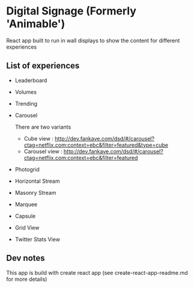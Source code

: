 # Digital Signage (Formerly 'Animable')

React app built to run in wall displays to show the content for different experiences

## List of experiences

* Leaderboard
* Volumes
* Trending
* Carousel
  
  There are two variants
  * Cube view : http://dev.fankave.com/dsd/#/carousel?ctag=netflix.com:context=ebc&filter=featured&type=cube
  * Carousel view : http://dev.fankave.com/dsd/#/carousel?ctag=netflix.com:context=ebc&filter=featured

* Photogrid
* Horizontal Stream
* Masonry Stream
* Marquee
* Capsule
* Grid View
* Twitter Stats View


## Dev notes

This app is build with create react app (see create-react-app-readme.md for more details)